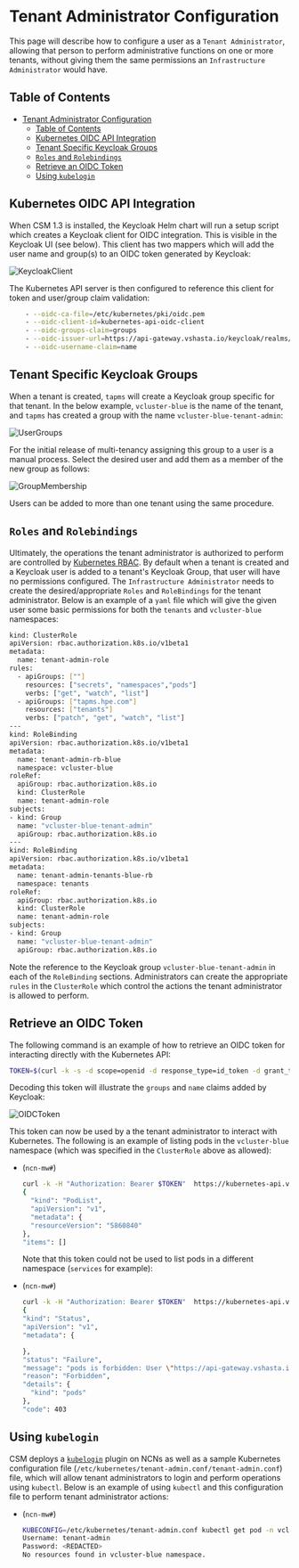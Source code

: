 # Tenant Administrator Configuration

This page will describe how to configure a user as a `Tenant Administrator`, allowing that person to perform administrative functions on one or more tenants, without giving them the same permissions an `Infrastructure Administrator` would have.

## Table of Contents

- [Tenant Administrator Configuration](#tenant-administrator-configuration)
  - [Table of Contents](#table-of-contents)
  - [Kubernetes OIDC API Integration](#kubernetes-oidc-api-integration)
  - [Tenant Specific Keycloak Groups](#tenant-specific-keycloak-groups)
  - [`Roles` and `Rolebindings`](#roles-and-rolebindings)
  - [Retrieve an OIDC Token](#retrieve-an-oidc-token)
  - [Using `kubelogin`](#using-kubelogin)

## Kubernetes OIDC API Integration

When CSM 1.3 is installed, the Keycloak Helm chart will run a setup script which creates a Keycloak client for OIDC integration.
This is visible in the Keycloak UI (see below).  This client has two mappers which will add the user name and group(s) to an OIDC token generated by Keycloak:

![KeycloakClient](images/keycloakclient.png)

The Kubernetes API server is then configured to reference this client for token and user/group claim validation:

```bash
    - --oidc-ca-file=/etc/kubernetes/pki/oidc.pem
    - --oidc-client-id=kubernetes-api-oidc-client
    - --oidc-groups-claim=groups
    - --oidc-issuer-url=https://api-gateway.vshasta.io/keycloak/realms/shasta
    - --oidc-username-claim=name
```

## Tenant Specific Keycloak Groups

When a tenant is created, `tapms` will create a Keycloak group specific for that tenant.  In the below example, `vcluster-blue` is the name of the tenant, and `tapms` has created a group with the name `vcluster-blue-tenant-admin`:

![UserGroups](images/usergroups.png)

For the initial release of multi-tenancy assigning this group to a user is a manual process.  Select the desired user and add them as a member of the new group as follows:

![GroupMembership](images/groupmembership.png)

Users can be added to more than one tenant using the same procedure.

## `Roles` and `Rolebindings`

Ultimately, the operations the tenant administrator is authorized to perform are controlled by [Kubernetes RBAC](https://kubernetes.io/docs/reference/access-authn-authz/rbac/).
By default when a tenant is created and a Keycloak user is added to a tenant's Keycloak Group, that user will have no permissions configured.
The `Infrastructure Administrator` needs to create the desired/appropriate `Roles` and `RoleBindings` for the tenant administrator.
Below is an example of a `yaml` file which will give the given user some basic permissions for both the `tenants` and `vcluster-blue` namespaces:

```bash
kind: ClusterRole
apiVersion: rbac.authorization.k8s.io/v1beta1
metadata:
  name: tenant-admin-role
rules:
  - apiGroups: [""]
    resources: ["secrets", "namespaces","pods"]
    verbs: ["get", "watch", "list"]
  - apiGroups: ["tapms.hpe.com"]
    resources: ["tenants"]
    verbs: ["patch", "get", "watch", "list"]
---
kind: RoleBinding
apiVersion: rbac.authorization.k8s.io/v1beta1
metadata:
  name: tenant-admin-rb-blue
  namespace: vcluster-blue
roleRef:
  apiGroup: rbac.authorization.k8s.io
  kind: ClusterRole
  name: tenant-admin-role
subjects:
- kind: Group
  name: "vcluster-blue-tenant-admin"
  apiGroup: rbac.authorization.k8s.io
---
kind: RoleBinding
apiVersion: rbac.authorization.k8s.io/v1beta1
metadata:
  name: tenant-admin-tenants-blue-rb
  namespace: tenants
roleRef:
  apiGroup: rbac.authorization.k8s.io
  kind: ClusterRole
  name: tenant-admin-role
subjects:
- kind: Group
  name: "vcluster-blue-tenant-admin"
  apiGroup: rbac.authorization.k8s.io
```

Note the reference to the Keycloak group `vcluster-blue-tenant-admin` in each of the `RoleBinding` sections.  Administrators can create the appropriate `rules` in the `ClusterRole` which control the actions the tenant administrator is allowed to perform.

## Retrieve an OIDC Token

The following command is an example of how to retrieve an OIDC token for interacting directly with the Kubernetes API:

```bash
TOKEN=$(curl -k -s -d scope=openid -d response_type=id_token -d grant_type=password -d client_id=kubernetes-api-oidc-client -d password=<REDACTED> -d username=tenant-admin https://api-gateway.vshasta.io/keycloak/realms/shasta/protocol/openid-connect/token | jq -r '.id_token')
```

Decoding this token will illustrate the `groups` and `name` claims added by Keycloak:

![OIDCToken](images/oidctoken.png)

This token can now be used by a the tenant administrator to interact with Kubernetes. The following is an example of listing pods in the `vcluster-blue` namespace (which was specified in the `ClusterRole` above as allowed):

- (`ncn-mw#`)

  ```bash
  curl -k -H "Authorization: Bearer $TOKEN"  https://kubernetes-api.vshasta.io:6443/api/v1/namespaces/vcluster-blue/pods
  {
    "kind": "PodList",
    "apiVersion": "v1",
    "metadata": {
    "resourceVersion": "5860840"
  },
  "items": []
  ```

  Note that this token could not be used to list pods in a different namespace (`services` for example):

- (`ncn-mw#`)

    ```bash
    curl -k -H "Authorization: Bearer $TOKEN"  https://kubernetes-api.vshasta.io:643/api/v1/namespaces/services/pods
    {
    "kind": "Status",
    "apiVersion": "v1",
    "metadata": {
  
    },
    "status": "Failure",
    "message": "pods is forbidden: User \"https://api-gateway.vshasta.io/keycloak/realms/shasta#tenant-admin\" cannot list resource \"pods\" in API group \"\" in the namespace \"services\"",
    "reason": "Forbidden",
    "details": {
      "kind": "pods"
    },
    "code": 403
    ```

## Using `kubelogin`

CSM deploys a [`kubelogin`](https://github.com/int128/kubelogin) plugin on NCNs as well as a sample Kubernetes configuration file (`/etc/kubernetes/tenant-admin.conf/tenant-admin.conf`)
file, which will allow tenant administrators to login and perform operations using `kubectl`.
Below is an example of using `kubectl` and this configuration file to perform tenant administrator actions:

- (`ncn-mw#`)

    ```bash
    KUBECONFIG=/etc/kubernetes/tenant-admin.conf kubectl get pod -n vcluster-blue
    Username: tenant-admin
    Password: <REDACTED>
    No resources found in vcluster-blue namespace.
    ```
